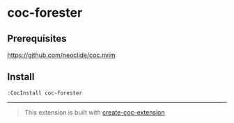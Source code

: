 # coc-forester

## Prerequisites

https://github.com/neoclide/coc.nvim

## Install

`:CocInstall coc-forester`

---

> This extension is built with [create-coc-extension](https://github.com/fannheyward/create-coc-extension)
